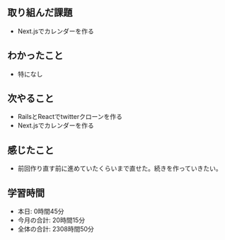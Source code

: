 ## 取り組んだ課題
- Next.jsでカレンダーを作る
## わかったこと
- 特になし
## 次やること
- RailsとReactでtwitterクローンを作る
- Next.jsでカレンダーを作る
## 感じたこと
- 前回作り直す前に進めていたくらいまで直せた。続きを作っていきたい。
## 学習時間
- 本日: 0時間45分
- 今月の合計: 20時間15分
- 全体の合計: 2308時間50分
